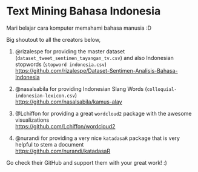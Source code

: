 # Text Mining Bahasa Indonesia

Mari belajar cara komputer memahami bahasa manusia :D

Big shoutout to all the creators below,

1. @rizalespe for providing the master dataset (`dataset_tweet_sentimen_tayangan_tv.csv`) and also Indonesian stopwords (`stopword indonesia.csv`) <br>
https://github.com/rizalespe/Dataset-Sentimen-Analisis-Bahasa-Indonesia

2. @nasalsabila for providing Indonesian Slang Words (`colloquial-indonesian-lexicon.csv`) <br>
https://github.com/nasalsabila/kamus-alay

3. @Lchiffon for providing a great `wordcloud2` package with the awesome visualizations<br>
https://github.com/Lchiffon/wordcloud2

4. @nurandi for providing a very nice `katadasaR` package that is very helpful to stem a document<br>
https://github.com/nurandi/katadasaR

Go check their GitHub and support them with your great work! :)
